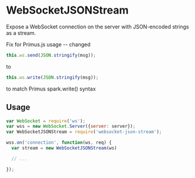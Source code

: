 # WebSocketJSONStream

Expose a WebSocket connection on the server with
JSON-encoded strings as a stream.

Fix for Primus.js usage -- changed 

```js
this.ws.send(JSON.stringify(msg));
```
to
```js
this.ws.write(JSON.stringify(msg));
```
to match Primus spark.write() syntax

## Usage

```js
var WebSocket = require('ws');
var wss = new WebSocket.Server({server: server});
var WebSocketJSONStream = require('websocket-json-stream');

wss.on('connection', function(ws, req) {
  var stream = new WebSocketJSONStream(ws)

  // ...

});
```
